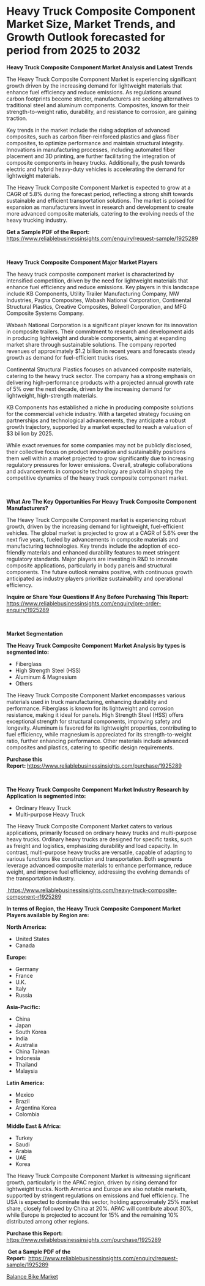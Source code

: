 <p><h1>Heavy Truck Composite Component Market Size, Market Trends, and Growth Outlook forecasted for period from 2025 to 2032</h1></p><p><strong>Heavy Truck Composite Component Market Analysis and Latest Trends</strong></p>
<p><p>The Heavy Truck Composite Component Market is experiencing significant growth driven by the increasing demand for lightweight materials that enhance fuel efficiency and reduce emissions. As regulations around carbon footprints become stricter, manufacturers are seeking alternatives to traditional steel and aluminum components. Composites, known for their strength-to-weight ratio, durability, and resistance to corrosion, are gaining traction.</p><p>Key trends in the market include the rising adoption of advanced composites, such as carbon fiber-reinforced plastics and glass fiber composites, to optimize performance and maintain structural integrity. Innovations in manufacturing processes, including automated fiber placement and 3D printing, are further facilitating the integration of composite components in heavy trucks. Additionally, the push towards electric and hybrid heavy-duty vehicles is accelerating the demand for lightweight materials.</p><p>The Heavy Truck Composite Component Market is expected to grow at a CAGR of 5.8% during the forecast period, reflecting a strong shift towards sustainable and efficient transportation solutions. The market is poised for expansion as manufacturers invest in research and development to create more advanced composite materials, catering to the evolving needs of the heavy trucking industry.</p></p>
<p><strong>Get a Sample PDF of the Report:&nbsp;</strong> <a href="https://www.reliablebusinessinsights.com/enquiry/request-sample/1925289?utm_campaign=2246&utm_medium=2&utm_source=Github&utm_content=ia&utm_term=28032025&utm_id=heavy-truck-composite-component">https://www.reliablebusinessinsights.com/enquiry/request-sample/1925289</a></p>
<p>&nbsp;</p>
<p><strong>Heavy Truck Composite Component Major Market Players</strong></p>
<p><p>The heavy truck composite component market is characterized by intensified competition, driven by the need for lightweight materials that enhance fuel efficiency and reduce emissions. Key players in this landscape include KB Components, Utility Trailer Manufacturing Company, MW Industries, Pagna Composites, Wabash National Corporation, Continental Structural Plastics, Creative Composites, Bolwell Corporation, and MFG Composite Systems Company.</p><p>Wabash National Corporation is a significant player known for its innovation in composite trailers. Their commitment to research and development aids in producing lightweight and durable components, aiming at expanding market share through sustainable solutions. The company reported revenues of approximately $1.2 billion in recent years and forecasts steady growth as demand for fuel-efficient trucks rises.</p><p>Continental Structural Plastics focuses on advanced composite materials, catering to the heavy truck sector. The company has a strong emphasis on delivering high-performance products with a projected annual growth rate of 5% over the next decade, driven by the increasing demand for lightweight, high-strength materials.</p><p>KB Components has established a niche in producing composite solutions for the commercial vehicle industry. With a targeted strategy focusing on partnerships and technological advancements, they anticipate a robust growth trajectory, supported by a market expected to reach a valuation of $3 billion by 2025.</p><p>While exact revenues for some companies may not be publicly disclosed, their collective focus on product innovation and sustainability positions them well within a market projected to grow significantly due to increasing regulatory pressures for lower emissions. Overall, strategic collaborations and advancements in composite technology are pivotal in shaping the competitive dynamics of the heavy truck composite component market.</p></p>
<p>&nbsp;</p>
<p><strong>What Are The Key Opportunities For Heavy Truck Composite Component Manufacturers?</strong></p>
<p><p>The Heavy Truck Composite Component market is experiencing robust growth, driven by the increasing demand for lightweight, fuel-efficient vehicles. The global market is projected to grow at a CAGR of 5.6% over the next five years, fueled by advancements in composite materials and manufacturing technologies. Key trends include the adoption of eco-friendly materials and enhanced durability features to meet stringent regulatory standards. Major players are investing in R&D to innovate composite applications, particularly in body panels and structural components. The future outlook remains positive, with continuous growth anticipated as industry players prioritize sustainability and operational efficiency.</p></p>
<p><strong>Inquire or Share Your Questions If Any Before Purchasing This Report:</strong> <a href="https://www.reliablebusinessinsights.com/enquiry/pre-order-enquiry/1925289?utm_campaign=2246&utm_medium=2&utm_source=Github&utm_content=ia&utm_term=28032025&utm_id=heavy-truck-composite-component">https://www.reliablebusinessinsights.com/enquiry/pre-order-enquiry/1925289</a></p>
<p>&nbsp;</p>
<p><strong>Market Segmentation</strong></p>
<p><strong>The Heavy Truck Composite Component Market Analysis by types is segmented into:</strong></p>
<p><ul><li>Fiberglass</li><li>High Strength Steel (HSS)</li><li>Aluminum & Magnesium</li><li>Others</li></ul></p>
<p><p>The Heavy Truck Composite Component Market encompasses various materials used in truck manufacturing, enhancing durability and performance. Fiberglass is known for its lightweight and corrosion resistance, making it ideal for panels. High Strength Steel (HSS) offers exceptional strength for structural components, improving safety and longevity. Aluminum is favored for its lightweight properties, contributing to fuel efficiency, while magnesium is appreciated for its strength-to-weight ratio, further enhancing performance. Other materials include advanced composites and plastics, catering to specific design requirements.</p></p>
<p><strong>Purchase this Report:&nbsp;</strong><a href="https://www.reliablebusinessinsights.com/purchase/1925289?utm_campaign=2246&utm_medium=2&utm_source=Github&utm_content=ia&utm_term=28032025&utm_id=heavy-truck-composite-component">https://www.reliablebusinessinsights.com/purchase/1925289</a></p>
<p>&nbsp;</p>
<p><strong>The Heavy Truck Composite Component Market Industry Research by Application is segmented into:</strong></p>
<p><ul><li>Ordinary Heavy Truck</li><li>Multi-purpose Heavy Truck</li></ul></p>
<p><p>The Heavy Truck Composite Component Market caters to various applications, primarily focused on ordinary heavy trucks and multi-purpose heavy trucks. Ordinary heavy trucks are designed for specific tasks, such as freight and logistics, emphasizing durability and load capacity. In contrast, multi-purpose heavy trucks are versatile, capable of adapting to various functions like construction and transportation. Both segments leverage advanced composite materials to enhance performance, reduce weight, and improve fuel efficiency, addressing the evolving demands of the transportation industry.</p></p>
<p><a href="https://www.reliablebusinessinsights.com/heavy-truck-composite-component-r1925289?utm_campaign=2246&utm_medium=2&utm_source=Github&utm_content=ia&utm_term=28032025&utm_id=heavy-truck-composite-component">&nbsp;https://www.reliablebusinessinsights.com/heavy-truck-composite-component-r1925289</a></p>
<p><strong>In terms of Region, the Heavy Truck Composite Component Market Players available by Region are:</strong></p>
<p>
    <p> <strong> North America: </strong>
        <ul>
            <li>United States</li>
            <li>Canada</li>
        </ul>
        </p> 
    <p> <strong> Europe: </strong>
        <ul>
            <li>Germany</li>
            <li>France</li>
            <li>U.K.</li>
            <li>Italy</li>
            <li>Russia</li>
        </ul>
        </p> 
    <p> <strong> Asia-Pacific: </strong>
        <ul>
            <li>China</li>
            <li>Japan</li>
            <li>South Korea</li>
            <li>India</li>
            <li>Australia</li>
            <li>China Taiwan</li>
            <li>Indonesia</li>
            <li>Thailand</li>
            <li>Malaysia</li>
        </ul>
        </p> 
    <p> <strong> Latin America: </strong>
        <ul>
            <li>Mexico</li>
            <li>Brazil</li>
            <li>Argentina Korea</li>
            <li>Colombia</li>
        </ul>
        </p> 
    <p> <strong> Middle East & Africa: </strong>
        <ul>
            <li>Turkey</li>
            <li>Saudi</li>
            <li>Arabia</li>
            <li>UAE</li>
            <li>Korea</li>
        </ul>
    </p>
    </p>
<p><p>The Heavy Truck Composite Component Market is witnessing significant growth, particularly in the APAC region, driven by rising demand for lightweight trucks. North America and Europe are also notable markets, supported by stringent regulations on emissions and fuel efficiency. The USA is expected to dominate this sector, holding approximately 25% market share, closely followed by China at 20%. APAC will contribute about 30%, while Europe is projected to account for 15% and the remaining 10% distributed among other regions.</p></p>
<p><strong>Purchase this Report: </strong><a href="https://www.reliablebusinessinsights.com/purchase/1925289?utm_campaign=2246&utm_medium=2&utm_source=Github&utm_content=ia&utm_term=28032025&utm_id=heavy-truck-composite-component">https://www.reliablebusinessinsights.com/purchase/1925289</a></p>
<p>&nbsp;<strong>Get a Sample PDF of the Report:&nbsp;&nbsp;</strong><a href="https://www.reliablebusinessinsights.com/enquiry/request-sample/1925289?utm_campaign=2246&utm_medium=2&utm_source=Github&utm_content=ia&utm_term=28032025&utm_id=heavy-truck-composite-component">https://www.reliablebusinessinsights.com/enquiry/request-sample/1925289</a></p>
<p><strong></strong></p>
<p><p><a href="https://github.com/MonroeBullock54/Market-Research-Report-List-2/blob/main/balance-bike-market.md?utm_campaign=2246&utm_medium=2&utm_source=Github&utm_content=ia&utm_term=28032025&utm_id=heavy-truck-composite-component">Balance Bike Market</a></p></p>